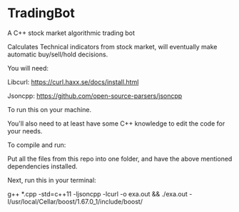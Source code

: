 # TradingBot

A C++ stock market algorithmic trading bot

Calculates Technical indicators from stock market, will eventually make automatic buy/sell/hold decisions.

You will need:

Libcurl: https://curl.haxx.se/docs/install.html

Jsoncpp: https://github.com/open-source-parsers/jsoncpp

To run this on your machine.

You'll also need to at least have some C++ knowledge to edit the code for your needs.

To compile and run:

Put all the files from this repo into one folder, and have the above mentioned dependencies installed.

Next, run this in your terminal:

g++ *.cpp -std=c++11 -ljsoncpp -lcurl -o exa.out && ./exa.out -I/usr/local/Cellar/boost/1.67.0_1/include/boost/
